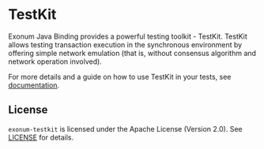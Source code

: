 # TestKit

Exonum Java Binding provides a powerful testing toolkit - TestKit.
TestKit allows testing transaction execution in the synchronous environment by offering simple
network emulation (that is, without consensus algorithm and network operation involved).

For more details and a guide on how to use TestKit in your tests, see
[documentation][exonum-testkit].

## License

`exonum-testkit` is licensed under the
Apache License (Version 2.0).
See [LICENSE](../../LICENSE) for details.

[exonum-testkit]: https://exonum.com/doc/version/1.0.0/get-started/java-binding/#testing
